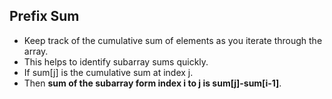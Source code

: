 ## Prefix Sum
- Keep track of the cumulative sum of elements as you iterate through the array.
- This helps to identify subarray sums quickly.
- If sum[j] is the cumulative sum at index j.
- Then **sum of the subarray form index i to j is sum[j]-sum[i-1]**.

